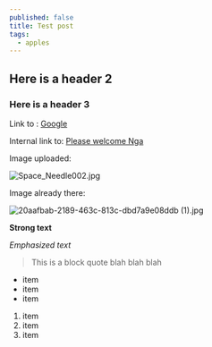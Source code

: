 ```yaml
---
published: false
title: Test post
tags: 
  - apples
---
```



## Here is a header 2

### Here is a header 3

Link to :
[Google](http://www.google.com)

Internal link to:
[Please welcome Nga](/blog/2013/06/please-welcome-nga-one-of-our-talented-muse.html)

Image uploaded:

![Space_Needle002.jpg]({{site.baseurl}}/assets/Space_Needle002.jpg)

Image already there:

![20aafbab-2189-463c-813c-dbd7a9e08ddb (1).jpg]({{site.baseurl}}/assets/20aafbab-2189-463c-813c-dbd7a9e08ddb%20(1).jpg)

**Strong text**

_Emphasized text_

> This is a block quote
blah blah blah

- item
- item
- item

1. item
2. item
3. item
